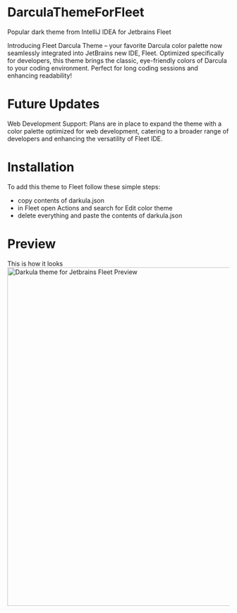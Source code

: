 # DarculaThemeForFleet
Popular dark theme from IntelliJ IDEA for Jetbrains Fleet

Introducing Fleet Darcula Theme – your favorite Darcula color palette now seamlessly integrated into JetBrains new IDE, Fleet. Optimized specifically for developers, this theme brings the classic, eye-friendly colors of Darcula to your coding environment. Perfect for long coding sessions and enhancing readability!

# Future Updates
Web Development Support: Plans are in place to expand the theme with a color palette optimized for web development, catering to a broader range of developers and enhancing the versatility of Fleet IDE.

# Installation
To add this theme to Fleet follow these simple steps:
- copy contents of darkula.json
- in Fleet open Actions and search for Edit color theme
- delete everything and paste the contents of darkula.json

# Preview
This is how it looks
<img width="767" alt="Darkula theme for Jetbrains Fleet Preview" src="https://github.com/arnis71/DarculaThemeForFleet/assets/19541486/c71756b8-97d0-4c60-8dee-8e1e3204762c">

